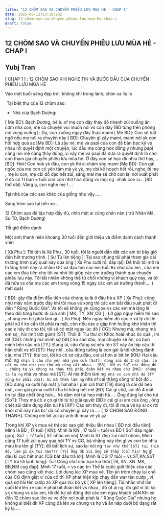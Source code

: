 ```yaml
---
title: "12 CHÒM SAO VÀ CHUYẾN PHIÊU LƯU MÙA HÈ - CHAP I"
date: 2025-06-12T13:16:23Z
slug: 12-chom-sao-va-chuyen-phieu-luu-mua-he-chap-i
draft: false
---
```


## 12 CHÒM SAO VÀ CHUYẾN PHIÊU LƯU MÙA HÈ - CHAP I

## Yubj Tran

[ CHAP 1 ] :  12 CHÒM SAO KHI NGHE TIN VÀ BƯỚC ĐẦU CỦA CHUYẾN PHIÊU LƯU MÙA HÈ 
 
 
Vào một buổi sáng đẹp trời, không khí trong lành, chim ca líu lo
 
_Tại biệt thự của 12 chòm sao:
 
+ Nhà của Bạch Dương:
 
[ Mẹ BD]: Bạch Dương, bé iu of mẹ con dậy thay đồ nhanh zùi xuống ăn cơm nha con,  mẹ có chuyện vui muốn nói vs con đây
[BD từng trên phòng nói vọng xuống] : Dạ, con xuống ngay đây thưa mami
[ Mẹ BD]: Con sẽ bất ngờ nếu mẹ nói ra chuyện này
[ BD]: Chuyện gì zậy mami, mami nói yk con hồi hợp quá àz
[Mẹ BD]: Là zậy nè, mẹ và papi của con đã bàn bạc kỹ vs nhau rồi quyết định một chuyện, lúc đầu mẹ cùng hok đồng ý nhưng papi càng nói mẹ càng thấy đúng, vì vậy mẹ và papi đã đưa ra quyết định là cho con tham gia chuyến phiêu lưu mùa hè. Ở đây con sẽ học dk nhìu thứ hay,… 
[BD]: Hok! Con hok yk đâu, con yk thì ai chăm sóc mami
[Mẹ BD]: Con gái ngốc của mẹ con cứ yên tâm mà yk yk, mẹ cbi kế hoạch hết rồi, nghe lời mẹ , mẹ iu con, mẹ cbi đồ đạc hết zùi, sáng mai mẹ sẽ chở con lại nơi xuất phát ở đó có 11 bạn = tuổi con con nhớ hòa đồng vs mọi ng` nhak con iu…
[BD thở dài]: Vâng ạ, con nghe mẹ !....
 
Tại nhà của các sao khác của giống như vậy……
 
Sáng hôm sao tại bến xe…
 
12 Chòm sao đã tập hợp đầy đủ, nhìn mặt ai cũng chán nàn ( trừ Nhân Mã, Sư Tử, Bạch Dương) 
 
Tối giờ điểm danh:
 
Một anh thanh niên khoảng 30 tuổi đến giới thiệu và điểm danh cách thành viên
 
[ Xà Phu ]: Tôi tên là Xà Phu , 30 tuổi, tôi là người dẫn dắt các em từ bây giờ đến hết trương trình. 
[ Sư Tử lên tiếng ]: Tại sao chúng tôi phải tham gia cái trương trình quỷ quái này của ông
[ Xà Phu cười rồi đáp lại]: Dễ thôi tôi mở ra trương trình này ra nhằm GD và đạo tạo các em tuổi 9x như các em , cha mẹ các em đưa tiền cho tôi và nhờ tôi giúp các em trưởng thành qua chuyến phiêu lưu này. Tôi tất nhiên không thể từ chối những vị khách quý này, và tôi đã hứa vs cha mẹ các em trong vòng 15 ngày các em sẽ trưởng thành…. ( mệt quá)
  
[ BD]: zậy địa điểm đầu tiên của chúng ta là ở đâu hả a XP
[ Xà Phu]: cũng như mấy năm trước đây khi tôi mua vé xong thì các em bắt đầu xuất phát đi đến “ Rừng Quốc Gia”. Và tôi sẽ không yk cùng xe vs các em mà lặng lẽ theo dõi từng bước đi của anh
[ MK, TY, XN ,CG ] : Lỡ gặp nguy hiễm thì sao , chúng em bít phải làm gì…
[ Xà Phu]: Nếu nguy hiễm đó các e xữ lý dk thì phải xữ lí ko cần tôi phải ra mặt, còn nếu các e gặp tình huống khó khăn thì các e hãy đt cho tôi, tôi sẽ có mặt ngay lúc đó
[ CG]: Nhưng mà, nhưng mà em sợ , hix (mít ướt gúm)
[ST]: Thôi đi Tỉu thư ơi! Khóc hoài nhức óc quá , Im đi!
[CG]: nhưng mà mình sợ
[SN]: ko sao đâu, mọi chuyện sẽ ổn, có bọn mình bên cậu mà
[TY]: Đúng ùi, cậu đừng sợ nếu tên ST này ăn híp cậu thì hắn chết vs tới
[ST]: Hay nhĩ , câu đừng tưởng là con gái là tới không đánh câu nha
[TY]: thử coi, tôi ko có sợ cậu đâu, coi ai hơn ai bít lìn
[KN]: Hai cậu mỗi ng` nhịn 1 câu cho yên nhà yên cửa
[SoT]: đúng zùi đó 2 cô cậu, có cái vụ nhỏ như con thỏ mà cũng cãi nhau..
[BB]: KN vs SoT nói đúng đó , chúng ta yk chung vs nhau thì phải đoàn kết vs nhau chứ
[MK]: chúng ta là ng` nhà vs nhau mà
[ST]: AI mà thÈm làm ng` nhà vs con nhõ đó
[TY cũng ko phải vừa]: Ai mà thèm làm ng` nhà of cái thằng công tử bột đó …
[BD đứng xa cười híp mắt ]: hahaha ! pùn cừi thật
[TB] đúng là cái đồ heo mặt, con gái gì mà cười hí ha hí hửng hết mê
[BD] Cái gì chứ, cái đồ 4 mắt tin tui đập chết ông hok… hả dám nói tui heo mặt hả …. Ông đứng lại cho tui
[SoT]: Thoy mà cô e có gì thì từ từ giãi quyết
[BD]: cái gì ai em của ông , ông chết zùi dám đụng đến tui hả
[XP]: Các em thoy đi, tôi đi mua vé ko ai dk rời khõi chỗ này nữa bc’ dù có chuyện gì xảy ra ….
[ 12 CHÒM SAO ĐỒNG THANH]: Chúng em bít zùi ạz anh đi mua vé yk ạz
 
Trong khi XP yk mua vé thì các sao giới thiệu lẫn nhau
[ BD nói đầu tiên]: Mình là BD , 17 tuổi
[ KN]: Mình là KN , 17 tuổi = tuổi vs BD
[ SoT đáp ngắn gọn]: SoT = 17 tuổi 
[ ST nhào vô nói] Mình là ST đẹp zai nhất nhóm, Mình cũng 17 tuổi zùi quay qua hỏi TY vs CG, bà chằng này tên gì vs con bé nhìu màu kia tên gì
[TY]; đồ bất lịch sự, sao lại nói ng` tar như thế
[ST] tui thik đó, làm gì dk tui nào???
[TY] Ông dk zùi ông sẽ thấy
[CG] hix! Ng` gì đầu kì cục hết mức
[CG bắt đầu trả lời]: Mình là CG 17 tuổi = vs ST,KN,SoT
[TY trả lời lạnh lùng]: Tui! Cũng như các bạn kia thôi
[TB, SN. XN. MK, BB,NM cug đáp]: Mình 17 tuổi, = vs các bn
Thế là cuộc giới thiệu của các chòm sao cũng kết thúc. Lợi dụng lúc XP mua vé. Tên ăn trộm chạy lại chổ của CG định giật ví của cô thì XP phát hiện kịp chạy đến war tên cướp , vì quá sợ hãi tên cướp zô XP qua zùi bỏ yk
[ XP lên tiếng]: Tôi nhắc nhỡ lần cuối khi lên xe các e phải bít đoàn kết vs nhau , đồ of ai ng` đó giữ vì tôi ko yk chung vs các em, tới đó tui sẽ đứng đợi các em ngay khách sẠN
Khi xe đến 12 chòm sao lên xe và đến nơi xuất phát là “ Rừng Quốc Gia” nhưng họ không ai biết dk XP cũng đã lên xe chung vs họ và ẫn nắp dưới bộ dạng rất kỳ lạ…..